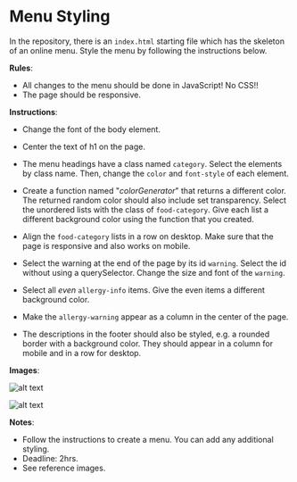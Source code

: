 # Menu Styling

In the repository, there is an `index.html` starting file which has the skeleton of an online menu. Style the menu by following the instructions below.

**Rules**:

- All changes to the menu should be done in JavaScript! No CSS!!
- The page should be responsive.

**Instructions**:

- Change the font of the body element.
- Center the text of h1 on the page.
- The menu headings have a class named `category`. Select the elements by class name. Then, change the `color` and `font-style` of each element.

- Create a function named "_colorGenerator_" that returns a different color. The returned random color should also include set transparency. Select the unordered lists with the class of `food-category`. Give each list a different background color using the function that you created.

- Align the `food-category` lists in a row on desktop. Make sure that the page is responsive and also works on mobile.

- Select the warning at the end of the page by its id `warning`. Select the id without using a querySelector. Change the size and font of the `warning`.

- Select all _even_ `allergy-info` items. Give the even items a different background color.

- Make the `allergy-warning` appear as a column in the center of the page.

- The descriptions in the footer should also be styled, e.g. a rounded border with a background color. They should appear in a column for mobile and in a row for desktop.

**Images**:

![alt text](./images/menu-mobile.png "Mobile Menu")

![alt text](./images/menu-desktop.png "Mobile Menu")

**Notes**:

- Follow the instructions to create a menu. You can add any additional styling.
- Deadline: 2hrs.
- See reference images.
